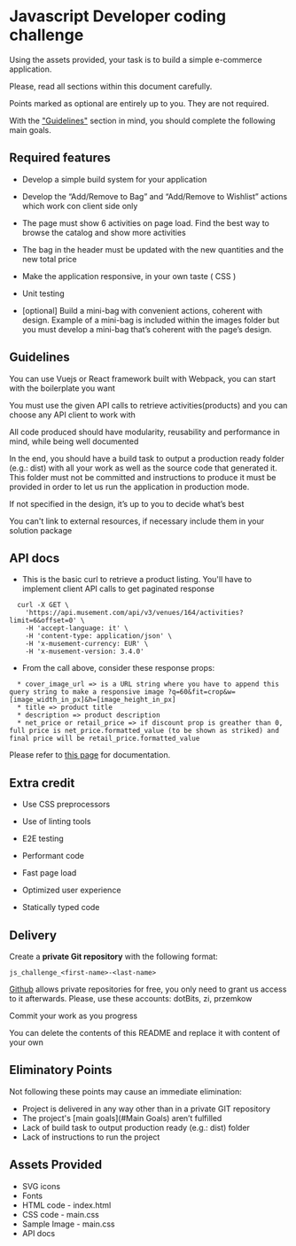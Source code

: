 # Javascript Developer coding challenge

Using the assets provided, your task is to build a simple e-commerce application. 

Please, read all sections within this document carefully.

Points marked as optional are entirely up to you. They are not required.

With the ["Guidelines"](#Guidelines) section in mind, you should complete the following main goals.



## Required features

* Develop a simple build system for your application

* Develop the “Add/Remove to Bag” and “Add/Remove to Wishlist” actions which work con client side only

* The page must show 6 activities on page load. Find the best way to browse the catalog and show more activities

* The bag in the header must be updated with the new quantities and the new total price

* Make the application responsive, in your own taste ( CSS )

* Unit testing

* [optional] Build a mini-bag with convenient actions, coherent with design. Example of a mini-bag is included within the images folder but you must develop a mini-bag that’s coherent with the page’s design.



## Guidelines

You can use Vuejs or React framework built with Webpack, you can start with the boilerplate you want

You must use the given API calls to retrieve activities(products) and you can choose any API client to work with

All code produced should have modularity, reusability and performance in mind, while being well documented

In the end, you should have a build task to output a production ready folder (e.g.: dist) with all your work as well as the source code that generated it.
This folder must not be committed and instructions to produce it must be provided in order to let us run the application in production mode.

If not specified in the design, it’s up to you to decide what’s best

You can't link to external resources, if necessary include them in your solution package


## API docs
- This is the basic curl to retrieve a product listing. You'll have to implement client API calls to get paginated response
```
  curl -X GET \
    'https://api.musement.com/api/v3/venues/164/activities?limit=6&offset=0' \
    -H 'accept-language: it' \
    -H 'content-type: application/json' \
    -H 'x-musement-currency: EUR' \
    -H 'x-musement-version: 3.4.0'
```
- From the call above, consider these response props:
```
  * cover_image_url => is a URL string where you have to append this query string to make a responsive image ?q=60&fit=crop&w=[image_width_in_px]&h=[image_height_in_px]
  * title => product title
  * description => product description
  * net_price or retail_price => if discount prop is greather than 0, full price is net_price.formatted_value (to be shown as striked) and final price will be retail_price.formatted_value
```
Please refer to [this page](https://api-docs.musement.com/reference#get_activities) for documentation.


## Extra credit 

* Use CSS preprocessors

* Use of linting tools

* E2E testing

* Performant code

* Fast page load

* Optimized user experience

* Statically typed code



## Delivery

Create a **private Git repository** with the following format: 

	js_challenge_<first-name>-<last-name> 

[Github](https://github.com) allows private repositories for free, you only need to grant us access to it afterwards.
Please, use these accounts: dotBits, zi, przemkow

Commit your work as you progress

You can delete the contents of this README and replace it with content of your own



## Eliminatory Points

Not following these points may cause an immediate elimination:

* Project is delivered in any way other than in a private GIT repository
* The project's [main goals](#Main Goals) aren’t fulfilled 
* Lack of build task to output production ready (e.g.: dist) folder
* Lack of instructions to run the project



## Assets Provided

* SVG icons
* Fonts
* HTML code - index.html
* CSS code - main.css
* Sample Image - main.css
* API docs
